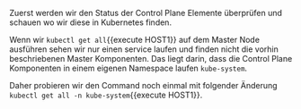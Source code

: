 Zuerst werden wir den Status der Control Plane Elemente überprüfen und schauen wo wir diese in Kubernetes finden.

Wenn wir `kubectl get all`{{execute HOST1}} auf dem Master Node ausführen sehen wir nur einen service laufen und finden nicht die vorhin beschriebenen Master Komponenten. Das liegt darin, dass die Control Plane Komponenten in einem eigenen Namespace laufen `kube-system`.

Daher probieren wir den Command noch einmal mit folgender Änderung `kubectl get all -n kube-system`{{execute HOST1}}.